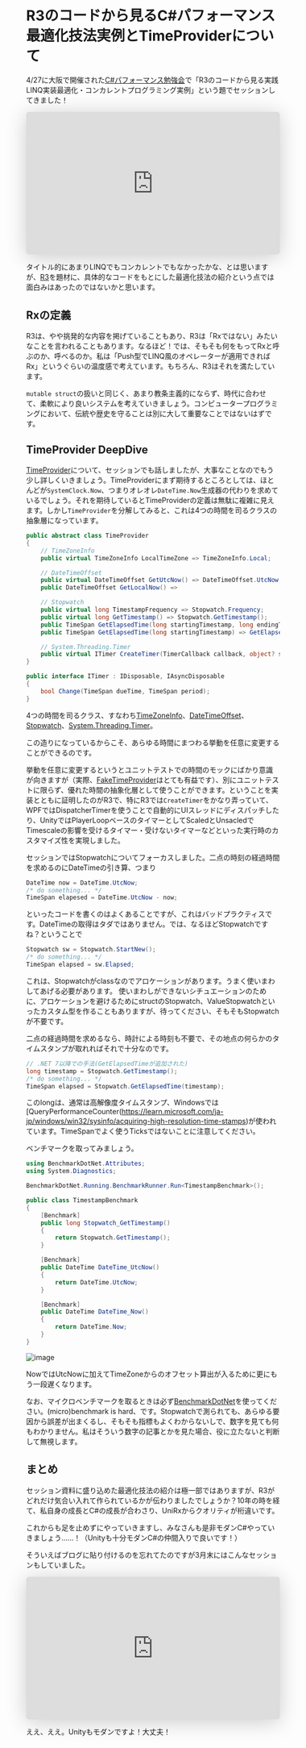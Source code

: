 # R3のコードから見るC#パフォーマンス最適化技法実例とTimeProviderについて

4/27に大阪で開催された[C#パフォーマンス勉強会](https://cs-reading.connpass.com/event/309714/)で「R3のコードから見る実践LINQ実装最適化・コンカレントプログラミング実例」という題でセッションしてきました！

<iframe class="speakerdeck-iframe" frameborder="0" src="https://speakerdeck.com/player/205627770b434599925567dbfeca229c" title="R3のコードから見る実践LINQ実装最適化・コンカレントプログラミング実例" allowfullscreen="true" style="border: 0px; background: padding-box padding-box rgba(0, 0, 0, 0.1); margin: 0px; padding: 0px; border-radius: 6px; box-shadow: rgba(0, 0, 0, 0.2) 0px 5px 40px; width: 100%; height: auto; aspect-ratio: 560 / 315;" data-ratio="1.7777777777777777"></iframe>

タイトル的にあまりLINQでもコンカレントでもなかったかな、とは思いますが、[R3](https://github.com/Cysharp/R3)を題材に、具体的なコードをもとにした最適化技法の紹介という点では面白みはあったのではないかと思います。

Rxの定義
---
R3は、やや挑発的な内容を掲げていることもあり、R3は「Rxではない」みたいなことを言われることもあります。なるほど！では、そもそも何をもってRxと呼ぶのか、呼べるのか。私は「Push型でLINQ風のオペレーターが適用できればRx」というぐらいの温度感で考えています。もちろん、R3はそれを満たしています。

`mutable struct`の扱いと同じく、あまり教条主義的にならず、時代に合わせて、柔軟により良いシステムを考えていきましょう。コンピュータープログラミングにおいて、伝統や歴史を守ることは別に大して重要なことではないはずです。

TimeProvider DeepDive
---
[TimeProvider](https://learn.microsoft.com/ja-jp/dotnet/api/system.timeprovider?view=net-8.0)について、セッションでも話しましたが、大事なことなのでもう少し詳しくいきましょう。TimeProviderにまず期待するところとしては、ほとんどが`SystemClock.Now`、つまりオレオレ`DateTime.Now`生成器の代わりを求めているでしょう。それを期待しているとTimeProviderの定義は無駄に複雑に見えます。しかし`TimeProvider`を分解してみると、これは4つの時間を司るクラスの抽象層になっています。

```csharp
public abstract class TimeProvider
{
    // TimeZoneInfo
    public virtual TimeZoneInfo LocalTimeZone => TimeZoneInfo.Local;

    // DateTimeOffset
    public virtual DateTimeOffset GetUtcNow() => DateTimeOffset.UtcNow;
    public DateTimeOffset GetLocalNow() =>

    // Stopwatch
    public virtual long TimestampFrequency => Stopwatch.Frequency;
    public virtual long GetTimestamp() => Stopwatch.GetTimestamp();
    public TimeSpan GetElapsedTime(long startingTimestamp, long endingTimestamp) => 
    public TimeSpan GetElapsedTime(long startingTimestamp) => GetElapsedTime(startingTimestamp, GetTimestamp());

    // System.Threading.Timer
    public virtual ITimer CreateTimer(TimerCallback callback, object? state, TimeSpan dueTime, TimeSpan period) =>
}

public interface ITimer : IDisposable, IAsyncDisposable
{
    bool Change(TimeSpan dueTime, TimeSpan period);
}
```

4つの時間を司るクラス、すなわち[TimeZoneInfo](https://learn.microsoft.com/ja-jp/dotnet/api/system.timezoneinfo?view=net-8.0)、[DateTimeOffset](https://learn.microsoft.com/ja-jp/dotnet/api/system.datetimeoffset?view=net-8.0)、[Stopwatch](https://learn.microsoft.com/ja-jp/dotnet/api/system.diagnostics.stopwatch?view=net-8.0)、[System.Threading.Timer](https://learn.microsoft.com/ja-jp/dotnet/api/system.threading.timer?view=net-8.0)。

この造りになっているからこそ、あらゆる時間にまつわる挙動を任意に変更することができるのです。

挙動を任意に変更するというとユニットテストでの時間のモックにばかり意識が向きますが（実際、[FakeTimeProvider](https://learn.microsoft.com/ja-jp/dotnet/api/microsoft.extensions.time.testing.faketimeprovider?view=net-8.0)はとても有益です）、別にユニットテストに限らず、優れた時間の抽象化層として使うことができます。ということを実装とともに証明したのがR3で、特にR3では`CreateTimer`をかなり弄っていて、WPFではDispatcherTimerを使うことで自動的にUIスレッドにディスパッチしたり、UnityではPlayerLoopベースのタイマーとしてScaledとUnsacledでTimescaleの影響を受けるタイマー・受けないタイマーなどといった実行時のカスタマイズ性を実現しました。

セッションではStopwatchについてフォーカスしました。二点の時刻の経過時間を求めるのにDateTimeの引き算、つまり

```csharp
DateTime now = DateTime.UtcNow;
/* do something... */
TimeSpan elapesed = DateTime.UtcNow - now;
```

といったコードを書くのはよくあることですが、これはバッドプラクティスです。DateTimeの取得はタダではありません。では、なるほどStopwatchですね？ということで

```csharp
Stopwatch sw = Stopwatch.StartNew();
/* do something... */
TimeSpan elapsed = sw.Elapsed;
```

これは、Stopwatchがclassなのでアロケーションがあります。うまく使いまわしてあげる必要があります。
使いまわしができないシチュエーションのために、アロケーションを避けるためにstructのStopwatch、ValueStopwatchといったカスタム型を作ることもありますが、待ってください、そもそもStopwatchが不要です。

二点の経過時間を求めるなら、時計による時刻も不要で、その地点の何らかのタイムスタンプが取れればそれで十分なのです。

```csharp
// .NET 7以降での手法(GetElapsedTimeが追加された)
long timestamp = Stopwatch.GetTimestamp();
/* do something... */
TimeSpan elapsed = Stopwatch.GetElapsedTime(timestamp);
```

このlongは、通常は高解像度タイムスタンプ、Windowsでは[QueryPerformanceCounter(https://learn.microsoft.com/ja-jp/windows/win32/sysinfo/acquiring-high-resolution-time-stamps)が使われています。TimeSpanでよく使うTicksではないことに注意してください。

ベンチマークを取ってみましょう。

```csharp
using BenchmarkDotNet.Attributes;
using System.Diagnostics;

BenchmarkDotNet.Running.BenchmarkRunner.Run<TimestampBenchmark>();

public class TimestampBenchmark
{
    [Benchmark]
    public long Stopwatch_GetTimestamp()
    {
        return Stopwatch.GetTimestamp();
    }

    [Benchmark]
    public DateTime DateTime_UtcNow()
    {
        return DateTime.UtcNow;
    }

    [Benchmark]
    public DateTime DateTime_Now()
    {
        return DateTime.Now;
    }
}
```

![image](https://github.com/Cysharp/R3/assets/46207/75122cc7-c303-493f-bc78-40388529cf60)

NowではUtcNowに加えてTimeZoneからのオフセット算出が入るために更にもう一段遅くなります。

なお、マイクロベンチマークを取るときは必ず[BenchmarkDotNet](https://github.com/dotnet/BenchmarkDotNet)を使ってください。(micro)benchmark is hard、です。Stopwatchで測られても、あらゆる要因から誤差が出まくるし、そもそも指標もよくわからないしで、数字を見ても何もわかりません。私はそういう数字の記事とかを見た場合、役に立たないと判断して無視します。

まとめ
---
セッション資料に盛り込めた最適化技法の紹介は極一部ではありますが、R3がどれだけ気合い入れて作られているかが伝わりましたでしょうか？10年の時を経て、私自身の成長とC#の成長が合わさり、UniRxからクオリティが桁違いです。

これからも足を止めずにやっていきますし、みなさんも是非モダンC#やっていきましょう……！（Unityも十分モダンC#の仲間入りで良いです！）

そういえばブログに貼り付けるのを忘れてたのですが3月末にはこんなセッションもしていました。

<iframe class="speakerdeck-iframe" frameborder="0" src="https://speakerdeck.com/player/c5a8898ac7c4464584068b0ee3180e94" title=".NETの非同期戦略とUnityとの相互運用" allowfullscreen="true" style="border: 0px; background: padding-box padding-box rgba(0, 0, 0, 0.1); margin: 0px; padding: 0px; border-radius: 6px; box-shadow: rgba(0, 0, 0, 0.2) 0px 5px 40px; width: 100%; height: auto; aspect-ratio: 560 / 315;" data-ratio="1.7777777777777777"></iframe>

ええ、ええ。Unityもモダンですよ！大丈夫！